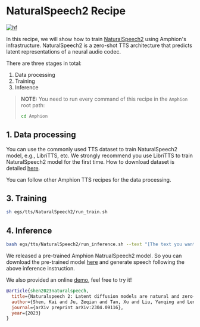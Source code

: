 # NaturalSpeech2 Recipe

[![hf](https://img.shields.io/badge/%F0%9F%A4%97%20HuggingFace-Spaces-yellow)](https://huggingface.co/spaces/amphion/NaturalSpeech2)

In this recipe, we will show how to train [NaturalSpeech2](https://arxiv.org/abs/2304.09116) using Amphion's infrastructure. NaturalSpeech2 is a zero-shot TTS architecture that predicts latent representations of a neural audio codec.

There are three stages in total:

1. Data processing
2. Training
3. Inference

> **NOTE:** You need to run every command of this recipe in the `Amphion` root path:
> ```bash
> cd Amphion
> ```

## 1. Data processing

You can use the commonly used TTS dataset to train NaturalSpeech2 model, e.g., LibriTTS, etc. We strongly recommend you use LibriTTS to train NaturalSpeech2 model for the first time. How to download dataset is detailed [here](../../datasets/README.md).

You can follow other Amphion TTS recipes for the data processing.

## 3. Training

```bash
sh egs/tts/NaturalSpeech2/run_train.sh
```

## 4. Inference

```bash
bash egs/tts/NaturalSpeech2/run_inference.sh --text "[The text you want to generate]"
```

We released a pre-trained Amphion NatrualSpeech2 model. So you can download the pre-trained model [here](https://huggingface.co/amphion/naturalspeech2_libritts) and generate speech following the above inference instruction.

We also provided an online [demo](https://huggingface.co/spaces/amphion/NaturalSpeech2), feel free to try it!

```bibtex
@article{shen2023naturalspeech,
  title={Naturalspeech 2: Latent diffusion models are natural and zero-shot speech and singing synthesizers},
  author={Shen, Kai and Ju, Zeqian and Tan, Xu and Liu, Yanqing and Leng, Yichong and He, Lei and Qin, Tao and Zhao, Sheng and Bian, Jiang},
  journal={arXiv preprint arXiv:2304.09116},
  year={2023}
}
```
